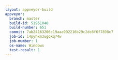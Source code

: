 ```yaml
---
layout: appveyor-build
appveyor:
  branch: master
  build-id: 51951048
  build-number: 651
  commit: 7ab24163206c19aaa992216b29c2de8f6f7898c7
  job-id: i4pyhxm3ugqkq74w
  job-number: 1
  os-name: Windows
  test-result: 1
---
```

